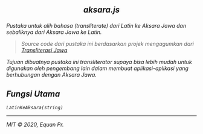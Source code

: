 <h2 align="center">
  <p align="center"><i>aksara.js<i></p>
  <!--
  <p align="center"><img src="" width="80%" alt="aksarajs"></p>
  -->
</h2>


Pustaka untuk alih bahasa (*transliterate*) dari Latin ke Aksara Jawa dan sebaliknya dari Aksara Jawa ke Latin.

> Source code dari pustaka ini berdasarkan projek mengagumkan dari [Transliterasi Jawa](https://bennylin.github.com/transliterasijawa)

Tujuan dibuatnya pustaka ini transliterator supaya bisa lebih mudah untuk digunakan oleh pengembang lain dalam membuat aplikasi-aplikasi yang berhubungan dengan Aksara Jawa.

## Fungsi Utama

```
LatinKeAksara(string)
```

---
MIT © 2020, Equan Pr.
